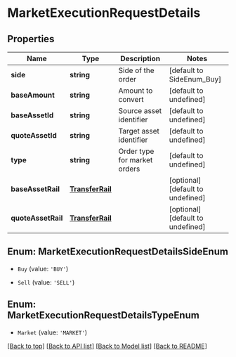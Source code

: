 # MarketExecutionRequestDetails

## Properties

|Name | Type | Description | Notes|
|------------ | ------------- | ------------- | -------------|
|**side** | **string** | Side of the order | [default to SideEnum_Buy]|
|**baseAmount** | **string** | Amount to convert | [default to undefined]|
|**baseAssetId** | **string** | Source asset identifier | [default to undefined]|
|**quoteAssetId** | **string** | Target asset identifier | [default to undefined]|
|**type** | **string** | Order type for market orders | [default to undefined]|
|**baseAssetRail** | [**TransferRail**](TransferRail.md) |  | [optional] [default to undefined]|
|**quoteAssetRail** | [**TransferRail**](TransferRail.md) |  | [optional] [default to undefined]|


## Enum: MarketExecutionRequestDetailsSideEnum


* `Buy` (value: `'BUY'`)

* `Sell` (value: `'SELL'`)



## Enum: MarketExecutionRequestDetailsTypeEnum


* `Market` (value: `'MARKET'`)





[[Back to top]](#) [[Back to API list]](../../README.md#documentation-for-api-endpoints) [[Back to Model list]](../../README.md#documentation-for-models) [[Back to README]](../../README.md)

